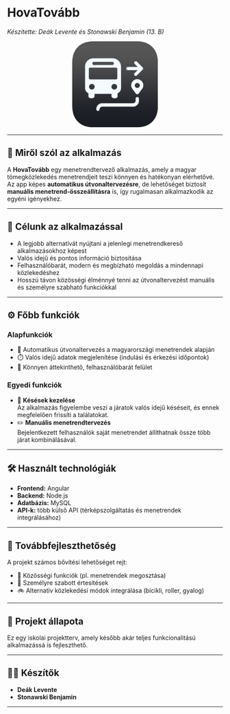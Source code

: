 # HovaTovább  
*Készítette: Deák Levente és Stonawski Benjamin (13. B)*  

<p align="center">
  <img src="img/logo.png" alt="HovaTovább logó" width="200"/>
</p>

---

## 📖 Miről szól az alkalmazás  
A **HovaTovább** egy menetrendtervező alkalmazás, amely a magyar tömegközlekedés menetrendjeit teszi könnyen és hatékonyan elérhetővé.  
Az app képes **automatikus útvonaltervezésre**, de lehetőséget biztosít **manuális menetrend-összeállításra** is, így rugalmasan alkalmazkodik az egyéni igényekhez.  

---

## 🎯 Célunk az alkalmazással  
- A legjobb alternatívát nyújtani a jelenlegi menetrendkereső alkalmazásokhoz képest  
- Valós idejű és pontos információ biztosítása  
- Felhasználóbarát, modern és megbízható megoldás a mindennapi közlekedéshez  
- Hosszú távon közösségi élménnyé tenni az útvonaltervezést manuális és személyre szabható funkciókkal  

---

## ⚙️ Főbb funkciók  

### Alapfunkciók  
- 🚏 Automatikus útvonaltervezés a magyarországi menetrendek alapján  
- ⏱️ Valós idejű adatok megjelenítése (indulási és érkezési időpontok)  
- 📱 Könnyen áttekinthető, felhasználóbarát felület  

### Egyedi funkciók  
- 🔄 **Késések kezelése**  
  Az alkalmazás figyelembe veszi a járatok valós idejű késéseit, és ennek megfelelően frissíti a találatokat.  
- ✏️ **Manuális menetrendtervezés**  
  Bejelentkezett felhasználók saját menetrendet állíthatnak össze több járat kombinálásával.  

---

## 🛠️ Használt technológiák  
- **Frontend:** Angular  
- **Backend:** Node.js  
- **Adatbázis:** MySQL  
- **API-k:** több külső API (térképszolgáltatás és menetrendek integrálásához)  

---

## 🚀 Továbbfejleszthetőség  
A projekt számos bővítési lehetőséget rejt:  
- 👥 Közösségi funkciók (pl. menetrendek megosztása)  
- 🔔 Személyre szabott értesítések  
- 🚲 Alternatív közlekedési módok integrálása (bicikli, roller, gyalog)  

---

## 📌 Projekt állapota  
Ez egy iskolai projektterv, amely később akár teljes funkcionalitású alkalmazássá is fejleszthető.  

---

## 👨‍💻 Készítők  
- **Deák Levente**  
- **Stonawski Benjamin**  

---
